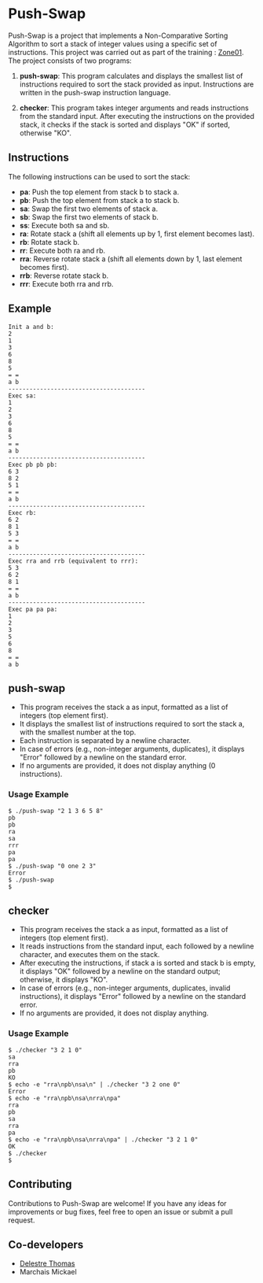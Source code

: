 # Push-Swap

Push-Swap is a project that implements a Non-Comparative Sorting Algorithm to sort a stack of integer values using a specific set of instructions.
This project was carried out as part of the training : [Zone01](https://zone01rouennormandie.org/).
The project consists of two programs:

1. **push-swap**: This program calculates and displays the smallest list of instructions required to sort the stack provided as input. Instructions are written in the push-swap instruction language.

2. **checker**: This program takes integer arguments and reads instructions from the standard input. After executing the instructions on the provided stack, it checks if the stack is sorted and displays "OK" if sorted, otherwise "KO".


## Instructions

The following instructions can be used to sort the stack:

- **pa**: Push the top element from stack b to stack a.
- **pb**: Push the top element from stack a to stack b.
- **sa**: Swap the first two elements of stack a.
- **sb**: Swap the first two elements of stack b.
- **ss**: Execute both sa and sb.
- **ra**: Rotate stack a (shift all elements up by 1, first element becomes last).
- **rb**: Rotate stack b.
- **rr**: Execute both ra and rb.
- **rra**: Reverse rotate stack a (shift all elements down by 1, last element becomes first).
- **rrb**: Reverse rotate stack b.
- **rrr**: Execute both rra and rrb.


## Example

```
Init a and b:
2
1
3
6
8
5
= =
a b
---------------------------------------
Exec sa:
1
2
3
6
8
5
= =
a b
---------------------------------------
Exec pb pb pb:
6 3
8 2
5 1
= =
a b
---------------------------------------
Exec rb:
6 2
8 1
5 3
= =
a b
---------------------------------------
Exec rra and rrb (equivalent to rrr):
5 3
6 2
8 1
= =
a b
---------------------------------------
Exec pa pa pa:
1
2
3
5
6
8
= =
a b
```

## push-swap

- This program receives the stack a as input, formatted as a list of integers (top element first).
- It displays the smallest list of instructions required to sort the stack a, with the smallest number at the top.
- Each instruction is separated by a newline character.
- In case of errors (e.g., non-integer arguments, duplicates), it displays "Error" followed by a newline on the standard error.
- If no arguments are provided, it does not display anything (0 instructions).


### Usage Example

```
$ ./push-swap "2 1 3 6 5 8"
pb
pb
ra
sa
rrr
pa
pa
$ ./push-swap "0 one 2 3"
Error
$ ./push-swap
$
```


## checker

- This program receives the stack a as input, formatted as a list of integers (top element first).
- It reads instructions from the standard input, each followed by a newline character, and executes them on the stack.
- After executing the instructions, if stack a is sorted and stack b is empty, it displays "OK" followed by a newline on the standard output; otherwise, it displays "KO".
- In case of errors (e.g., non-integer arguments, duplicates, invalid instructions), it displays "Error" followed by a newline on the standard error.
- If no arguments are provided, it does not display anything.


### Usage Example

```
$ ./checker "3 2 1 0"
sa
rra
pb
KO
$ echo -e "rra\npb\nsa\n" | ./checker "3 2 one 0"
Error
$ echo -e "rra\npb\nsa\nrra\npa"
rra
pb
sa
rra
pa
$ echo -e "rra\npb\nsa\nrra\npa" | ./checker "3 2 1 0"
OK
$ ./checker
$
```


## Contributing

Contributions to Push-Swap are welcome! If you have any ideas for improvements or bug fixes, feel free to open an issue or submit a pull request.


## Co-developers

- [Delestre Thomas](https://github.com/Thomas-Delestre)
- Marchais Mickael